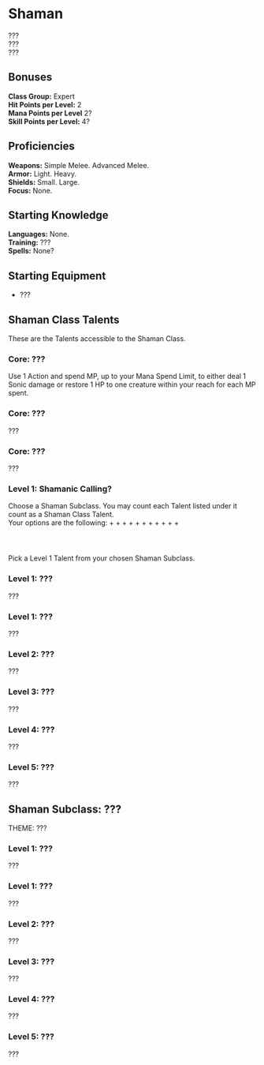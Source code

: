 # Shaman
??? <br>
??? <br>
??? <br>

## Bonuses
**Class Group:** Expert <br>
**Hit Points per Level:** 2 <br>
**Mana Points per Level** 2? <br>
**Skill Points per Level:** 4? <br>

## Proficiencies
**Weapons:** Simple Melee. Advanced Melee. <br>
**Armor:** Light. Heavy. <br>
**Shields:** Small. Large. <br>
**Focus:** None. <br>

## Starting Knowledge
**Languages:** None.<br>
**Training:** ??? <br>
**Spells:** None?<br>

## Starting Equipment
+ ???

## Shaman Class Talents
These are the Talents accessible to the Shaman Class.

### Core: ???
Use 1 Action and spend MP, up to your Mana Spend Limit, to either deal 1 Sonic damage or restore 1 HP to one creature within your reach for each MP spent.

### Core: ???
???
### Core: ???
???

### Level 1: Shamanic Calling?
Choose a Shaman Subclass. You may count each Talent listed under it count as a Shaman Class Talent.<br>
Your options are the following:
+ 
+ 
+ 
+ 
+ 
+ 
+ 
+ 
+ 
+ 
+ 
#### <br>

Pick a Level 1 Talent from your chosen Shaman Subclass.

### Level 1: ???
???

### Level 1: ???
???

### Level 2: ???
???

### Level 3: ???
???

### Level 4: ???
???

### Level 5: ???
???

## Shaman Subclass: ???
THEME: ???

### Level 1: ???
???
### Level 1: ???
???

### Level 2: ???
???

### Level 3: ???
???

### Level 4: ???
???

### Level 5: ???
???
